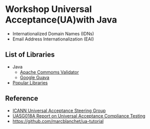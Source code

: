 # Workshop Universal Acceptance(UA)with Java
* Internationalized Domain Names (IDNs)
* Email Address Internationalization (EAI)


## List of Libraries
* Java
  * [Apache Commoms Validator](https://github.com/apache/commons-validator)
  * [Google Guava](https://github.com/google/guava)
* [Popular Libraries](https://circleid.com/posts/20210712-acceptance-of-all-domain-names-in-open-source-software/)


## Reference
* [ICANN Universal Acceptance Steering Group](https://uasg.tech)
* [UASG018A Report on Universal Acceptance Compliance Testing](https://uasg.tech/wp-content/uploads/documents/UASG018A-en-digital.pdf)
* https://github.com/marcblanchet/ua-tutorial

